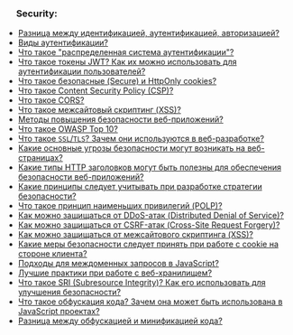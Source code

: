 <h3>
  <img src="../assets/Security.png" width="16" height="16" />
  <span>Security:</span>
</h3>

- [Разница между идентификацией, аутентификацией, авторизацией?](https://youtu.be/-mWa7erZu64?t=735)
- [Виды аутентификации?](https://youtu.be/-mWa7erZu64?t=770)
- [Что такое "распределенная система аутентификации"?](https://youtu.be/RKFu0MC1aUs?t=793)
- [Что такое токены JWT? Как их можно использовать для аутентификации пользователей?](https://youtu.be/3bC0orWHc5g?t=771)
- [Что такое безопасные (Secure) и HttpOnly cookies?](https://youtu.be/ovV8GhIkzBE?t=158)
- [Что такое Content Security Policy (CSP)?](https://youtu.be/ovV8GhIkzBE?t=231)
- [Что такое CORS?](https://youtu.be/w-vUj0gHGgg?t=360)
- [Что такое межсайтовый скриптинг (XSS)?](https://youtu.be/ovV8GhIkzBE?t=292)
- [Методы повышения безопасности веб-приложений?](https://youtu.be/DZjIcc6KdjE?t=347)
- [Что такое OWASP Top 10?](https://youtu.be/DZjIcc6KdjE?t=419)
- [Что такое `SSL`/`TLS`? Зачем они используются в веб-разработке?](https://youtu.be/-mWa7erZu64?t=663)
- [Какие основные угрозы безопасности могут возникать на веб-страницах?](https://youtu.be/RKFu0MC1aUs?t=38)
- [Какие типы HTTP заголовков могут быть полезны для обеспечения безопасности веб-приложений?](https://youtu.be/RKFu0MC1aUs?t=164)
- [Какие принципы следует учитывать при разработке стратегии безопасности?](https://youtu.be/RKFu0MC1aUs?t=246)
- [Что такое принцип наименьших привилегий (POLP)?](https://youtu.be/RKFu0MC1aUs?t=349)
- [Как можно защищаться от DDoS-атак (Distributed Denial of Service)?](https://youtu.be/RKFu0MC1aUs?t=407)
- [Как можно защищаться от CSRF-атак (Cross-Site Request Forgery)?](https://youtu.be/RKFu0MC1aUs?t=509)
- [Как можно защищаться от межсайтового скриптинга (XSS)?](https://youtu.be/RKFu0MC1aUs?t=596)
- [Какие меры безопасности следует принять при работе с cookie на стороне клиента?](https://youtu.be/RKFu0MC1aUs?t=799)
- [Подходы для междоменных запросов в JavaScript?](https://youtu.be/Tx5ABBxYs-Y?t=511)
- [Лучшие практики при работе с веб-хранилищем?](https://youtu.be/Tx5ABBxYs-Y?t=632)
- [Что такое SRI (Subresource Integrity)? Как его использовать для улучшения безопасности?](https://youtu.be/Tx5ABBxYs-Y?t=736)
- [Что такое обфускация кода? Зачем она может быть использована в JavaScript проектах?](https://youtu.be/NxPUaFAIyL0?t=442)
- [Разница между обфускацией и минификацией кода?](https://youtu.be/NxPUaFAIyL0?t=514)
